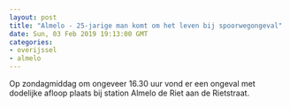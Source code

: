 ```yaml
---
layout: post
title: "Almelo - 25-jarige man komt om het leven bij spoorwegongeval"
date: Sun, 03 Feb 2019 19:13:00 GMT
categories: 
- overijssel 
- almelo 
---
```


Op zondagmiddag om ongeveer 16.30 uur vond er een ongeval met dodelijke afloop plaats bij station Almelo de Riet aan de Rietstraat.
